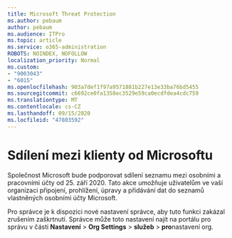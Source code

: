 ```yaml
---
title: Microsoft Threat Protection
ms.author: pebaum
author: pebaum
ms.audience: ITPro
ms.topic: article
ms.service: o365-administration
ROBOTS: NOINDEX, NOFOLLOW
localization_priority: Normal
ms.custom:
- "9003043"
- "6015"
ms.openlocfilehash: 903a7def1f97a9571881b227e13e33ba76bd5455
ms.sourcegitcommit: c6692ce0fa1358ec3529e59ca0ecdfdea4cdc759
ms.translationtype: MT
ms.contentlocale: cs-CZ
ms.lasthandoff: 09/15/2020
ms.locfileid: "47803592"
---
```

# <a name="microsoft-to-do-cross-tenant-sharing"></a>Sdílení mezi klienty od Microsoftu

Společnost Microsoft bude podporovat sdílení seznamu mezi osobními a pracovními účty od 25. září 2020. Tato akce umožňuje uživatelům ve vaší organizaci připojení, prohlížení, úpravy a přidávání dat do seznamů vlastněných osobními účty Microsoft.

Pro správce je k dispozici nové nastavení správce, aby tuto funkci zakázal zrušením zaškrtnutí.
Správce může toto nastavení najít na portálu pro správu v části **Nastavení**  >  **Org Settings**  >  **služeb**  >  **pro**nastavení org.
